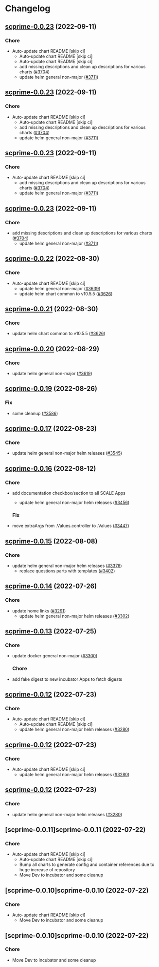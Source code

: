 # Changelog



## [scprime-0.0.23](https://github.com/truecharts/charts/compare/scprime-0.0.22...scprime-0.0.23) (2022-09-11)

### Chore

- Auto-update chart README [skip ci]
  - Auto-update chart README [skip ci]
  - Auto-update chart README [skip ci]
  - add missing descriptions and clean up descriptions for various charts ([#3704](https://github.com/truecharts/charts/issues/3704))
  - update helm general non-major ([#3711](https://github.com/truecharts/charts/issues/3711))




## [scprime-0.0.23](https://github.com/truecharts/charts/compare/scprime-0.0.22...scprime-0.0.23) (2022-09-11)

### Chore

- Auto-update chart README [skip ci]
  - Auto-update chart README [skip ci]
  - add missing descriptions and clean up descriptions for various charts ([#3704](https://github.com/truecharts/charts/issues/3704))
  - update helm general non-major ([#3711](https://github.com/truecharts/charts/issues/3711))




## [scprime-0.0.23](https://github.com/truecharts/charts/compare/scprime-0.0.22...scprime-0.0.23) (2022-09-11)

### Chore

- Auto-update chart README [skip ci]
  - add missing descriptions and clean up descriptions for various charts ([#3704](https://github.com/truecharts/charts/issues/3704))
  - update helm general non-major ([#3711](https://github.com/truecharts/charts/issues/3711))




## [scprime-0.0.23](https://github.com/truecharts/charts/compare/scprime-0.0.22...scprime-0.0.23) (2022-09-11)

### Chore

- add missing descriptions and clean up descriptions for various charts ([#3704](https://github.com/truecharts/charts/issues/3704))
  - update helm general non-major ([#3711](https://github.com/truecharts/charts/issues/3711))




## [scprime-0.0.22](https://github.com/truecharts/charts/compare/scprime-0.0.20...scprime-0.0.22) (2022-08-30)

### Chore

- Auto-update chart README [skip ci]
  - update helm general non-major ([#3639](https://github.com/truecharts/charts/issues/3639))
  - update helm chart common to v10.5.5 ([#3626](https://github.com/truecharts/charts/issues/3626))




## [scprime-0.0.21](https://github.com/truecharts/charts/compare/scprime-0.0.20...scprime-0.0.21) (2022-08-30)

### Chore

- update helm chart common to v10.5.5 ([#3626](https://github.com/truecharts/charts/issues/3626))




## [scprime-0.0.20](https://github.com/truecharts/charts/compare/scprime-0.0.19...scprime-0.0.20) (2022-08-29)

### Chore

- update helm general non-major ([#3619](https://github.com/truecharts/charts/issues/3619))




## [scprime-0.0.19](https://github.com/truecharts/charts/compare/scprime-0.0.17...scprime-0.0.19) (2022-08-26)

### Fix

- some cleanup ([#3586](https://github.com/truecharts/charts/issues/3586))




## [scprime-0.0.17](https://github.com/truecharts/charts/compare/scprime-0.0.16...scprime-0.0.17) (2022-08-23)

### Chore

- update helm general non-major helm releases ([#3545](https://github.com/truecharts/charts/issues/3545))




## [scprime-0.0.16](https://github.com/truecharts/charts/compare/scprime-0.0.15...scprime-0.0.16) (2022-08-12)

### Chore

- add documentation checkbox/section to all SCALE Apps
  - update helm general non-major helm releases ([#3456](https://github.com/truecharts/charts/issues/3456))

  ### Fix

- move extraArgs from .Values.controller to .Values ([#3447](https://github.com/truecharts/charts/issues/3447))




## [scprime-0.0.15](https://github.com/truecharts/charts/compare/scprime-0.0.14...scprime-0.0.15) (2022-08-08)

### Chore

- update helm general non-major helm releases ([#3376](https://github.com/truecharts/charts/issues/3376))
  - replace questions parts with templates ([#3402](https://github.com/truecharts/charts/issues/3402))




## [scprime-0.0.14](https://github.com/truecharts/apps/compare/scprime-0.0.13...scprime-0.0.14) (2022-07-26)

### Chore

- update home links ([#3291](https://github.com/truecharts/apps/issues/3291))
  - update helm general non-major helm releases ([#3302](https://github.com/truecharts/apps/issues/3302))




## [scprime-0.0.13](https://github.com/truecharts/apps/compare/scprime-0.0.12...scprime-0.0.13) (2022-07-25)

### Chore

- update docker general non-major ([#3300](https://github.com/truecharts/apps/issues/3300))

  ### Chore

- add fake digest to new incubator Apps to fetch digests




## [scprime-0.0.12](https://github.com/truecharts/apps/compare/scprime-0.0.11...scprime-0.0.12) (2022-07-23)

### Chore

- Auto-update chart README [skip ci]
  - Auto-update chart README [skip ci]
  - update helm general non-major helm releases ([#3280](https://github.com/truecharts/apps/issues/3280))




## [scprime-0.0.12](https://github.com/truecharts/apps/compare/scprime-0.0.11...scprime-0.0.12) (2022-07-23)

### Chore

- Auto-update chart README [skip ci]
  - update helm general non-major helm releases ([#3280](https://github.com/truecharts/apps/issues/3280))




## [scprime-0.0.12](https://github.com/truecharts/apps/compare/scprime-0.0.11...scprime-0.0.12) (2022-07-23)

### Chore

- update helm general non-major helm releases ([#3280](https://github.com/truecharts/apps/issues/3280))




## [scprime-0.0.11]scprime-0.0.11 (2022-07-22)

### Chore

- Auto-update chart README [skip ci]
  - Auto-update chart README [skip ci]
  - Bump all charts to generate config and container references due to huge increase of repository
  - Move Dev to incubator and some cleanup




## [scprime-0.0.10]scprime-0.0.10 (2022-07-22)

### Chore

- Auto-update chart README [skip ci]
  - Move Dev to incubator and some cleanup




## [scprime-0.0.10]scprime-0.0.10 (2022-07-22)

### Chore

- Move Dev to incubator and some cleanup
